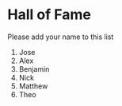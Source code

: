 # Hall of Fame
Please add your name to this list

1. Jose
2. Alex
3. Benjamin
4. Nick
5. Matthew
6. Theo
